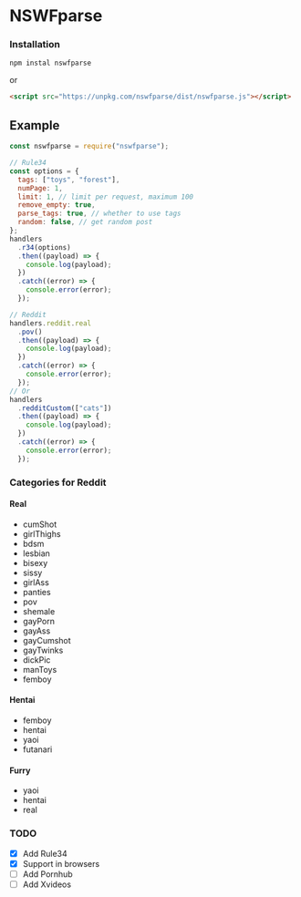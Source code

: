 ﻿# NSWFparse

### Installation

```shell
npm instal nswfparse
```

or

```html
<script src="https://unpkg.com/nswfparse/dist/nswfparse.js"></script>
```

## Example

```js
const nswfparse = require("nswfparse");

// Rule34
const options = {
  tags: ["toys", "forest"],
  numPage: 1,
  limit: 1, // limit per request, maximum 100
  remove_empty: true,
  parse_tags: true, // whether to use tags
  random: false, // get random post
};
handlers
  .r34(options)
  .then((payload) => {
    console.log(payload);
  })
  .catch((error) => {
    console.error(error);
  });

// Reddit
handlers.reddit.real
  .pov()
  .then((payload) => {
    console.log(payload);
  })
  .catch((error) => {
    console.error(error);
  });
// Or
handlers
  .redditCustom(["cats"])
  .then((payload) => {
    console.log(payload);
  })
  .catch((error) => {
    console.error(error);
  });
```

### Categories for Reddit

#### Real

- cumShot
- girlThighs
- bdsm
- lesbian
- bisexy
- sissy
- girlAss
- panties
- pov
- shemale
- gayPorn
- gayAss
- gayCumshot
- gayTwinks
- dickPic
- manToys
- femboy

#### Hentai

- femboy
- hentai
- yaoi
- futanari

#### Furry

- yaoi
- hentai
- real

### TODO

- [x] Add Rule34
- [x] Support in browsers
- [ ] Add Pornhub
- [ ] Add Xvideos
